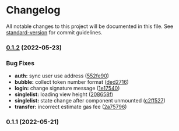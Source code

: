 # Changelog

All notable changes to this project will be documented in this file. See [standard-version](https://github.com/conventional-changelog/standard-version) for commit guidelines.

### [0.1.2](https://thxtoken.github.com/thxtoken/app.1cc.network/compare/v0.1.1...v0.1.2) (2022-05-23)


### Bug Fixes

* **auth:** sync user use address ([552fe90](https://thxtoken.github.com/thxtoken/app.1cc.network/commit/552fe900eb06eb7c379dfce407712a9b52420319))
* **bubble:** collect token number format ([ded2716](https://thxtoken.github.com/thxtoken/app.1cc.network/commit/ded271620ac7162ba3a3769cf74567f7df366433))
* **login:** change signature message ([1e17540](https://thxtoken.github.com/thxtoken/app.1cc.network/commit/1e1754044aea63ba075ba36ae2e2911a56f64fa8))
* **singlelist:** loading view height ([208658f](https://thxtoken.github.com/thxtoken/app.1cc.network/commit/208658f8c23a7a73c312e28b19f40bdb0bb77dd4))
* **singlelist:** state change after component unmounted ([c2ff527](https://thxtoken.github.com/thxtoken/app.1cc.network/commit/c2ff527675b2ff289b4c45f071cbddda7f721027))
* **transfer:** incorrect estimate gas fee ([2a75796](https://thxtoken.github.com/thxtoken/app.1cc.network/commit/2a757965fbbd0a9ca9e16dae54114cb770950cdb))

### 0.1.1 (2022-05-21)
